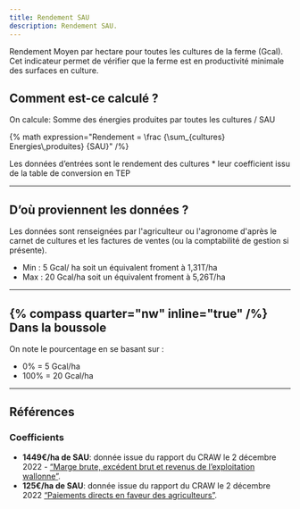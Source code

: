 ```yaml
---
title: Rendement SAU
description: Rendement SAU.
---
```


Rendement Moyen par hectare pour toutes les cultures de la ferme (Gcal). Cet indicateur permet de vérifier que la ferme est en productivité minimale des surfaces en culture.

## Comment est-ce calculé ?

On calcule: Somme des énergies produites par toutes les cultures / SAU

{% math expression="Rendement = \\frac {\\sum_{cultures} Energies\\,produites} {SAU}" /%}

Les données d’entrées sont le rendement des cultures \* leur coefficient issu de la table de conversion en TEP

---

## D’où proviennent les données ?

Les données sont renseignées par l'agriculteur ou l'agronome d'après le carnet de cultures et les factures de ventes (ou la comptabilité de gestion si présente).

- Min : 5 Gcal/ ha soit un équivalent froment à 1,31T/ha
- Max : 20 Gcal/ha soit un équivalent froment à 5,26T/ha

---

## {% compass quarter="nw" inline="true" /%} Dans la boussole

On note le pourcentage en se basant sur :

- 0% = 5 Gcal/ha
- 100% = 20 Gcal/ha

---

## Références

### Coefficients

- **1449€/ha de SAU**: donnée issue du rapport du CRAW le 2 décembre 2022 - [“Marge brute, excédent brut et revenus de l’exploitation wallonne”](https://etat-agriculture.wallonie.be/contents/indicatorsheets/A_III_b.html#:~:text=En%202021%2C%20au%20d%C3%A9part%20d,poursuivent%20la%20hausse%20de%202020).
- **125€/ha de SAU**: donnée issue du rapport du CRAW le 2 décembre 2022 [“Paiements directs en faveur des agriculteurs”](https://s3.us-west-2.amazonaws.com/secure.notion-static.com/8eec6c17-4e68-4a41-a5c0-edd80a337c9d/Paiements_directs_en_faveur_des_agriculteurs.pdf?X-Amz-Algorithm=AWS4-HMAC-SHA256&X-Amz-Content-Sha256=UNSIGNED-PAYLOAD&X-Amz-Credential=AKIAT73L2G45EIPT3X45%2F20230216%2Fus-west-2%2Fs3%2Faws4_request&X-Amz-Date=20230216T145859Z&X-Amz-Expires=86400&X-Amz-Signature=f11a0b8d3e2d1fd632b367189561cd2608f3f9fd48abbec843cd4c59af66a22f&X-Amz-SignedHeaders=host&response-content-disposition=filename%3D%22Paiements_directs_en_faveur_des_agriculteurs.pdf%22&x-id=GetObject).
